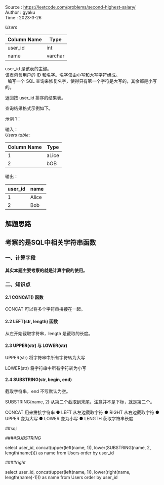 Source : https://leetcode.com/problems/second-highest-salary/<br>
Author : gyaku<br>
Time   : 2023-3-26<br>

*Users*

|Column Name| Type|   
|---|---|
|user_id    | int   |  
|name       | varchar |

user_id 是该表的主键。<br>
该表包含用户的 ID 和名字。名字仅由小写和大写字符组成。<br>
 
编写一个 SQL 查询来修复名字，使得只有第一个字符是大写的，其余都是小写的。<br>

返回按 user_id 排序的结果表。<br>

查询结果格式示例如下。<br>

示例 1：

输入：<br>
_Users table_:

|Column Name| Type| 
|---|---|
| 1       | aLice |<br>
| 2       | bOB   |<br>

输出：

| user_id | name  |
|---|---|
| 1       | Alice |
| 2       | Bob   |


## 解题思路
## 考察的是SQL中相关字符串函数

### 一、计算字段
 
#### 其实本题主要考察的就是计算字段的使用。
 
### 二、知识点
#### 2.1 CONCAT() 函数

 CONCAT 可以将多个字符串拼接在一起。

#### 2.2 LEFT(str, length) 函数

 从左开始截取字符串，length 是截取的长度。
 
#### 2.3 UPPER(str) 与 LOWER(str)
 
 UPPER(str) 将字符串中所有字符转为大写

 LOWER(str) 将字符串中所有字符转为小写
#### 2.4 SUBSTRING(str, begin, end)

 截取字符串，end 不写默认为空。

 SUBSTRING(name, 2) 从第二个截取到末尾，注意并不是下标，就是第二个。

 CONCAT 用来拼接字符串 ● LEFT 从左边截取字符 ● RIGHT 从右边截取字符 
 ● UPPER 变为大写 ● LOWER 变为小写 ● LENGTH 获取字符串长度
 
 
##sql
 
####_SUBSTRING_
 
 
 select user_id, concat(upper(left(name, 1)), lower(SUBSTRING(name, 2, length(name)))) as name
 from Users
 order by user_id
 
####_right_
 
 select user_id, concat(upper(left(name, 1)), lower(right(name, length(name)-1))) as name
 from Users
 order by user_id


